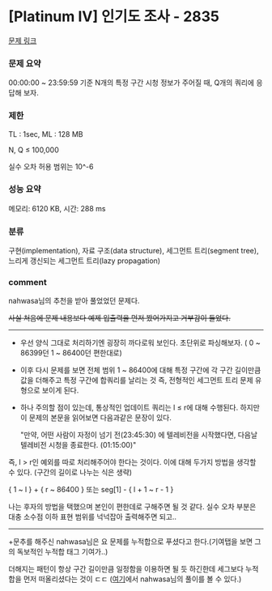 
# [Platinum IV] 인기도 조사 - 2835

[문제 링크](https://www.acmicpc.net/problem/2835)

### 문제 요약

<p> 00:00:00 ~ 23:59:59 기준 N개의 특정 구간 시청 정보가 주어질 때, Q개의 쿼리에 응답해 보자. </p>

### 제한

TL : 1sec, ML : 128 MB

N, Q ≤ 100,000

실수 오차 허용 범위는 10^-6

### 성능 요약

메모리: 6120 KB, 시간: 288 ms

### 분류

구현(implementation), 자료 구조(data structure), 세그먼트 트리(segment tree), 느리게 갱신되는 세그먼트 트리(lazy propagation)

### comment

nahwasa님의 추천을 받아 풀었었던 문제다.

<del> 사실 처음에 문제 내용보다 예제 입출력을 먼저 봤어가지고 거부감이 들었다. </del>

-----------------------------------------------------------------------------------------------------------------------------------------------------------------------

* 우선 양식 그대로 처리하기엔 굉장히 까다로워 보인다. 초단위로 파싱해보자. ( 0 ~ 86399던 1 ~ 86400던 편한대로)

* 이후 다시 문제를 보면 전체 범위 1 ~ 86400에 대해 특정 구간에 각 구간 길이만큼 값을 더해주고 특정 구간에 합쿼리를 날리는 것 즉, 전형적인 세그먼트 트리 문제 유형으로 보이게 된다.

* 하나 주의할 점이 있는데, 통상적인 업데이트 쿼리는 l ≤ r에 대해 수행된다. 하지만 이 문제의 본문을 읽어보면 다음과같은 문장이 있다.

  "만약, 어떤 사람이 자정이 넘기 전(23:45:30) 에 텔레비전을 시작했다면, 다음날 텔레비전 시청을 종료한다. (01:15:00)"

즉, l > r인 예외를 따로 처리해주어야 한다는 것이다. 이에 대해 두가지 방법을 생각할 수 있다. (구간의 길이로 나누는 식은 생략)

{ 1 ~ l } + { r ~ 86400 } 또는 seg[1] - { l + 1 ~ r - 1 }

나는 후자의 방법을 택했으며 본인이 편한데로 구해주면 될 것 같다. 실수 오차 부분은 대충 소수점 이하 표현 범위를 넉넉잡아 출력해주면 되고..

-----------------------------------------------------------------------------------------------------------------------------------------------------------------------

+문추를 해주신 nahwasa님은 요 문제를 누적합으로 푸셨다고 한다.(기여탭을 보면 그의 독보적인 누적합 태그 기여가..)

더해지는 패턴이 항상 구간 길이만큼 일정함을 이용하면 될 듯 하긴한데 세그보다 누적합을 먼저 떠올리셨다는 것이 ㄷㄷ ([여기](https://nahwasa.com/entry/%EC%9E%90%EB%B0%94-%EB%B0%B1%EC%A4%80-2835-%EC%9D%B8%EA%B8%B0%EB%8F%84-%EC%A1%B0%EC%82%ACjava)에서 nahwasa님의 풀이를 볼 수 있다.)
